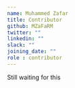 ```yaml
---
name: Muhammed Zafar 
title: Contributor
github: MZaFaRM
twitter: ""
linkedin: ""
slack: ""
joining_date: ""
role : contributor
---
```


Still waiting for this
